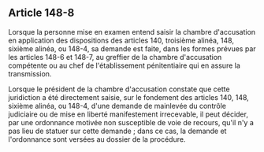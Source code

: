 Article 148-8
----
Lorsque la personne mise en examen entend saisir la chambre d'accusation en
application des dispositions des articles 140, troisième alinéa, 148, sixième
alinéa, ou 148-4, sa demande est faite, dans les formes prévues par les articles
148-6 et 148-7, au greffier de la chambre d'accusation compétente ou au chef de
l'établissement pénitentiaire qui en assure la transmission.

Lorsque le président de la chambre d'accusation constate que cette juridiction a
été directement saisie, sur le fondement des articles 140, 148, sixième alinéa,
ou 148-4, d'une demande de mainlevée du contrôle judiciaire ou de mise en
liberté manifestement irrecevable, il peut décider, par une ordonnance motivée
non susceptible de voie de recours, qu'il n'y a pas lieu de statuer sur cette
demande ; dans ce cas, la demande et l'ordonnance sont versées au dossier de la
procédure.
